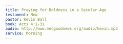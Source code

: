 ```yaml
---
title: Praying for Boldness in a Secular Age
testament: New
pastor: Kevin Ball
book: Acts 4:1-31
audio: http://www.mecgoodnews.org/audio/kevin.mp3
service: Morning
---
```

